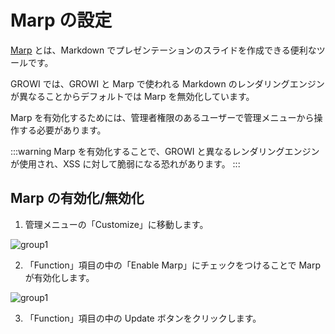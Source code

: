 # Marp の設定

[Marp](https://marp.app/) とは、Markdown でプレゼンテーションのスライドを作成できる便利なツールです。

GROWI では、GROWI と Marp で使われる Markdown のレンダリングエンジンが異なることからデフォルトでは Marp を無効化しています。

Marp を有効化するためには、管理者権限のあるユーザーで管理メニューから操作する必要があります。

:::warning
Marp を有効化することで、GROWI と異なるレンダリングエンジンが使用され、XSS に対して脆弱になる恐れがあります。
:::

## Marp の有効化/無効化

1. 管理メニューの「Customize」に移動します。

<img :src="$withBase('/assets/images/group1.png')" alt="group1">

2. 「Function」項目の中の「Enable Marp」にチェックをつけることで Marp が有効化します。

<img :src="$withBase('/assets/images/group1.png')" alt="group1">

3. 「Function」項目の中の Update ボタンをクリックします。

